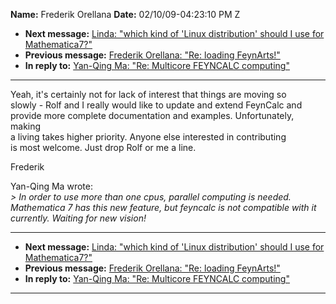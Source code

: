 **Name:** Frederik Orellana
**Date:** 02/10/09-04:23:10 PM Z

  - **Next message:** [Linda: "which kind of 'Linux distribution' should
    I use for Mathematica7?"](0547.html)
  - **Previous message:** [Frederik Orellana: "Re: loading
    FeynArts\!"](0545.html)
  - **In reply to:** [Yan-Qing Ma: "Re: Multicore FEYNCALC
    computing"](0542.html)

-----

Yeah, it's certainly not for lack of interest that things are moving
so  
slowly - Rolf and I really would like to update and extend FeynCalc
and  
provide more complete documentation and examples. Unfortunately,
making  
a living takes higher priority. Anyone else interested in contributing  
is most welcome. Just drop Rolf or me a line.  

Frederik  

Yan-Qing Ma wrote:  
*\> In order to use more than one cpus, parallel computing is needed.
Mathematica 7 has this new feature, but feyncalc is not compatible with
it currently. Waiting for new vision\!*  

-----

  - **Next message:** [Linda: "which kind of 'Linux distribution' should
    I use for Mathematica7?"](0547.html)
  - **Previous message:** [Frederik Orellana: "Re: loading
    FeynArts\!"](0545.html)
  - **In reply to:** [Yan-Qing Ma: "Re: Multicore FEYNCALC
    computing"](0542.html)

-----

